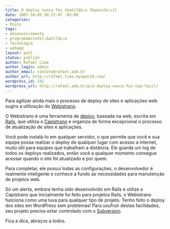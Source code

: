 ```yaml
---
title: O deploy nunca foi t&atilde;o f&aacute;cil
date: 2007-10-05 20:22:47 -03:00
categories:
- Posts
tags:
- desenvolvimento
- programa&ccedil;&atilde;o
- Tecnologia
- webapp
layout: post
status: publish
author: Rafael Lima
author_login: admin
author_email: contato@rafael.adm.br
author_url: http://rafael.lima.myopenid.com/
wordpress_id: 142
wordpress_url: http://rafael.adm.br/p/o-deploy-nunca-foi-tao-facil/
---
```


Para agilizar ainda mais o processo de deploy de sites e aplica&ccedil;&otilde;es web sugiro a utiliza&ccedil;&atilde;o do <a href="http://labs.peritor.com/webistrano">Webistrano</a>.

O Webistrano &eacute; uma ferramenta de <a href="http://www.webopedia.com/TERM/D/deploy.html">deploy</a>, baseada na web, escrita em <a href="http://rubyonrails.com">Rails</a>, que utiliza o <a href="http://www.capify.org/">Capistrano</a> e organiza de forma excepcional o processo de atualiza&ccedil;&atilde;o de sites e aplica&ccedil;&otilde;es.

Voc&ecirc; pode instal&aacute;-lo em qualquer servidor, o que permite que voc&ecirc; e sua equipe possa realizar o deploy de qualquer lugar com acesso a internet, muito &uacute;til para equipes que trabalham a dist&acirc;ncia. Ele guarda um log de todos os deploys realizados, ent&atilde;o voc&ecirc; a qualquer momento consegue acessar quando o site foi atualizado e por quem.

Para completar, ele possui todas as configura&ccedil;&otilde;es, o desenvolvedor &eacute; realmente inteligente e conhece a fundo as necessidades para manuten&ccedil;&atilde;o de projetos web.

S&oacute; um alerta, embora tenha sido desenvolvido em Rails e utilize o Capistrano que inicialmente foi feito para projetos Rails, o Webistrano funciona como uma luva para qualquer tipo de projeto. Tenho feito o deploy dos sites em WordPress sem problemas!
Para usufruir destas facilidades, seu projeto precisa estar controlado com o <a href="http://subversion.tigris.org/">Subversion</a>.

Fica a dica, abra&ccedil;os a todos.
